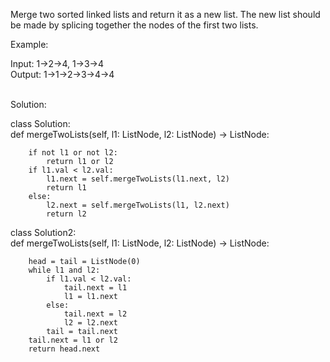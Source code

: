 Merge two sorted linked lists and return it as a new list. The new list should be made by splicing together the nodes of the first two lists.<br>

Example:<br>

Input: 1->2->4, 1->3->4 <br>
Output: 1->1->2->3->4->4 <br>

<br>
Solution:<br>

<!-- # Definition for singly-linked list.
# class ListNode:
#     def __init__(self, x):
#         self.val = x
#         self.next = None
 -->

class Solution:<br>
    def mergeTwoLists(self, l1: ListNode, l2: ListNode) -> ListNode:<br>
        
        if not l1 or not l2:
            return l1 or l2
        if l1.val < l2.val:
            l1.next = self.mergeTwoLists(l1.next, l2)
            return l1
        else:
            l2.next = self.mergeTwoLists(l1, l2.next)
            return l2
        
class Solution2:<br>
    def mergeTwoLists(self, l1: ListNode, l2: ListNode) -> ListNode:<br>
        
        head = tail = ListNode(0)
        while l1 and l2:
            if l1.val < l2.val:
                tail.next = l1
                l1 = l1.next
            else:
                tail.next = l2
                l2 = l2.next
            tail = tail.next
        tail.next = l1 or l2
        return head.next
